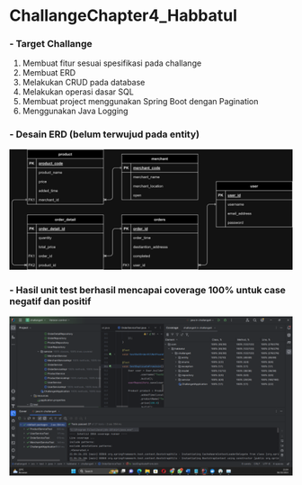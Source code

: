 # ChallangeChapter4_Habbatul

### - Target Challange

1. Membuat fitur sesuai spesifikasi pada challange
2. Membuat ERD
3. Melakukan CRUD pada database
4. Melakukan operasi dasar SQL
5. Membuat project menggunakan Spring Boot dengan Pagination
6. Menggunakan Java Logging

### - Desain ERD (belum terwujud pada entity)
<img src="erd_new.png">

### - Hasil unit test berhasil mencapai coverage 100% untuk case negatif dan positif
<img src="hasil_unittest.png">

